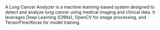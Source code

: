 A Lung Cancer Analyzer is a machine learning-based system designed to detect and analyze lung cancer using medical imaging and clinical data. It leverages Deep Learning (CNNs), OpenCV for image processing, and TensorFlow/Keras for model training.
